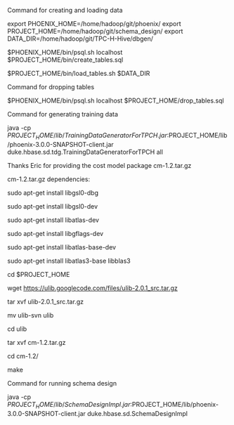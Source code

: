 Command for creating and loading data

export PHOENIX_HOME=/home/hadoop/git/phoenix/
export PROJECT_HOME=/home/hadoop/git/schema_design/
export DATA_DIR=/home/hadoop/git/TPC-H-Hive/dbgen/

$PHOENIX_HOME/bin/psql.sh localhost $PROJECT_HOME/bin/create_tables.sql

$PROJECT_HOME/bin/load_tables.sh $DATA_DIR

Command for dropping tables

$PHOENIX_HOME/bin/psql.sh localhost $PROJECT_HOME/drop_tables.sql

Command for generating training data

java -cp $PROJECT_HOME/lib/TrainingDataGeneratorForTPCH.jar:$PROJECT_HOME/lib/phoenix-3.0.0-SNAPSHOT-client.jar  duke.hbase.sd.tdg.TrainingDataGeneratorForTPCH all


Thanks Eric for providing the cost model package cm-1.2.tar.gz

cm-1.2.tar.gz dependencies:

sudo apt-get install libgsl0-dbg

sudo apt-get install libgsl0-dev

sudo apt-get install libatlas-dev

sudo apt-get install libgflags-dev

sudo apt-get install libatlas-base-dev

sudo apt-get install libatlas3-base libblas3

cd $PROJECT_HOME 

wget https://ulib.googlecode.com/files/ulib-2.0.1_src.tar.gz

tar xvf ulib-2.0.1_src.tar.gz 

mv ulib-svn ulib

cd ulib

tar xvf cm-1.2.tar.gz

cd cm-1.2/

make


Command for running schema design

java -cp $PROJECT_HOME/lib/SchemaDesignImpl.jar:$PROJECT_HOME/lib/phoenix-3.0.0-SNAPSHOT-client.jar  duke.hbase.sd.SchemaDesignImpl 

